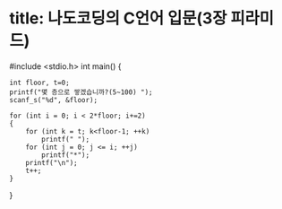 # title: 나도코딩의 C언어 입문(3장 피라미드)


#include <stdio.h>
int main() {

	int floor, t=0;
	printf("몇 층으로 쌓겠습니까?(5~100) ");
	scanf_s("%d", &floor);

	for (int i = 0; i < 2*floor; i+=2)
	{
		for (int k = t; k<floor-1; ++k)
			printf(" ");
		for (int j = 0; j <= i; ++j)
			printf("*");
		printf("\n");
		t++;
	}
}
